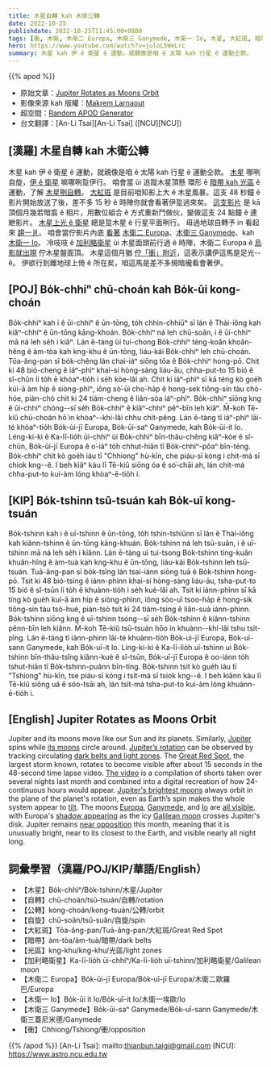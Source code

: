 ```yaml
---
title: 木星自轉 kah 木衛公轉
date: 2022-10-25
publishdate: 2022-10-25T11:45:00+0800
tags: [衝, 木衛, 木衛二 Europa, 木衛三 Ganymede, 木衛一 Io, 木星, 大紅斑, 暗帶, 光區, 自轉, 公轉, 自旋, 加利略衛星]
hero: https://www.youtube.com/watch?v=juloL5WeLrc
summary: 木星 kah 伊 ê 衛星 ê 運動，就親像是咱 ê 太陽 kah 行星 ê 運動仝款。
---
```


{{% apod %}}

- 原始文章：[Jupiter Rotates as Moons Orbit](https://apod.nasa.gov/apod/ap221025.html)
- 影像來源 kah 版權：[Makrem Larnaout](https://www.instagram.com/makrem_larnaout/)
- 超空間：[Random APOD Generator](http://apod.nasa.gov/apod/random_apod.html)
- 台文翻譯：[An-Li Tsai][An-Li Tsai] ([NCU][NCU])

## [漢羅] 木星自轉 kah 木衛公轉
木星 kah 伊 ê 衛星 ê 運動，就親像是咱 ê 太陽 kah 行星 ê 運動仝款。
[木星][Jupiter] 哪咧自旋，[伊 ê 衛星][its moons] 嘛哪咧踅伊行。
咱會當 ùi 追蹤木星頂懸 環形 ê [暗帶 kah 光區][dark belts and light zones] ê 運動，了解 [木星咧自轉][Jupiter’s rotation t]。
[大紅斑][Great Red Spot] 是目前咱知影上大 ê 木星風暴。這支 48 秒鐘 ê 影片開始放送了後，差不多 15 秒 ê 時陣你就會看著伊踅過來矣。
[這支影片][The video] 是 kā 頂個月幾若暗翕 ê 相片，用數位組合 ê 方式重新鬥做伙，變做這支 24 點鐘 ê 連紲影片。
[木星上光 ê 衛星][Jupiter's brightest moons] 總是踅木星 ê 行星平面咧行。
毋過地球自轉予 in 看起來 [趨一爿][tilt t]。
咱會當佇影片內底 [看著][all visible] [木衛二 Europa][Europa]、[木衛三 Ganymede][Ganymede t]、kah [木衛一 Io][Io]。
冷吱吱 ê [加利略衛星][Galilean moon] ùi 木星面頭前行過 ê 時陣，木衛二 Europa ê [烏影就出現][shadow appearing t] 佇木星盤面頂。
木星這個月猶 [佇「衝」附近][near opposition]，這表示講伊這馬是足光--ê。
伊欲行到離地球上倚 ê 所在矣，咱這馬是差不多規暗攏看會著伊。

## [POJ] Bo̍k-chhiⁿ chū-choán kah Bo̍k-ūi kong-choán
Bo̍k-chhiⁿ kah i ê ūi-chhiⁿ ê ūn-tōng, to̍h chhin-chhiūⁿ sī lán ê Thài-iông kah kiâⁿ-chhiⁿ ê ūn-tōng kāng-khoán.
Bo̍k-chhiⁿ ná leh chū-soân, i ê ūi-chhiⁿ mā ná leh se̍h i kiâⁿ.
Lán ē-tàng ùi tui-chong Bo̍k-chhiⁿ téng-koân khoân-hêng ê àm-tòa kah kng-khu ê ūn-tōng, liáu-kái Bo̍k-chhiⁿ leh chū-choán.
Tōa-âng-pan sī bo̍k-chêng lán chai-iáⁿ siōng tōa ê Bo̍k-chhiⁿ hong-pō.
Chit ki 48 bió-cheng ê iáⁿ-phìⁿ khai-sí hòng-sàng liáu-āu, chha-put-to 15 bió ê sî-chūn lí to̍h ē khòaⁿ-tio̍h i se̍h kòe-lâi ah.
Chit ki iáⁿ-phìⁿ sī kā téng kò goe̍h kúi-ā àm hip ê siòng-phìⁿ, iông sò͘-ūi cho͘-ha̍p ê hong-sek tiông-sin tàu chò-hóe, piàn-chò chi̍t ki 24 tiám-cheng ê liân-sòa iáⁿ-phìⁿ.
Bo̍k-chhiⁿ siōng kng ê ūi-chhiⁿ chóng--sī se̍h Bo̍k-chhiⁿ ê kiâⁿ-chhiⁿ pêⁿ-bīn leh kiâⁿ.
M̄-koh Tē-kiû chū-choán hō͘ in khòaⁿ--khí-lâi chhu chi̍t-pêng.
Lán ē-tàng tī iáⁿ-phìⁿ lāi-té khòaⁿ-tio̍h Bo̍k-ùi-jī Europa, Bo̍k-ūi-saⁿ Ganymede, kah Bo̍k-ūi-it Io.
Léng-ki-ki ê Ka-lī-lio̍h ūi-chhiⁿ ùi Bo̍k-chhiⁿ bīn-thâu-chêng kiâⁿ-kòe ê sî-chūn, Bo̍k-ūi-jī Europa ê o͘-iáⁿ to̍h chhut-hiān tī Bo̍k-chhiⁿ-pôaⁿ bīn-téng.
Bo̍k-chhiⁿ chit kò goe̍h iáu tī "Chhiong" hù-kīn, che piáu-sī kóng i chit-má sī chiok kng--ê.
I beh kiâⁿ kàu lī Tē-kiû siōng óa ê só͘-chāi ah, lán chit-má chha-put-to kui-àm lóng khòaⁿ-ē-tio̍h i.


## [KIP] Bo̍k-tshinn tsū-tsuán kah Bo̍k-uī kong-tsuán
Bo̍k-tshinn kah i ê uī-tshinn ê ūn-tōng, to̍h tshin-tshiūnn sī lán ê Thài-iông kah kiânn-tshinn ê ūn-tōng kāng-khuán.
Bo̍k-tshinn ná leh tsū-suân, i ê uī-tshinn mā ná leh se̍h i kiânn.
Lán ē-tàng uì tui-tsong Bo̍k-tshinn tíng-kuân khuân-hîng ê àm-tuà kah kng-khu ê ūn-tōng, liáu-kái Bo̍k-tshinn leh tsū-tsuán.
Tuā-âng-pan sī bo̍k-tsîng lán tsai-iánn siōng tuā ê Bo̍k-tshinn hong-pō.
Tsit ki 48 bió-tsing ê iánn-phìnn khai-sí hòng-sàng liáu-āu, tsha-put-to 15 bió ê sî-tsūn lí to̍h ē khuànn-tio̍h i se̍h kuè-lâi ah.
Tsit ki iánn-phìnn sī kā tíng kò gue̍h kuí-ā àm hip ê siòng-phìnn, iông sòo-uī tsoo-ha̍p ê hong-sik tiông-sin tàu tsò-hué, piàn-tsò tsi̍t ki 24 tiám-tsing ê liân-suà iánn-phìnn.
Bo̍k-tshinn siōng kng ê uī-tshinn tsóng--sī se̍h Bo̍k-tshinn ê kiânn-tshinn pênn-bīn leh kiânn.
M̄-koh Tē-kiû tsū-tsuán hōo in khuànn--khí-lâi tshu tsi̍t-pîng.
Lán ē-tàng tī iánn-phìnn lāi-té khuànn-tio̍h Bo̍k-uì-jī Europa, Bo̍k-uī-sann Ganymede, kah Bo̍k-uī-it Io.
Líng-ki-ki ê Ka-lī-lio̍h uī-tshinn uì Bo̍k-tshinn bīn-thâu-tsîng kiânn-kuè ê sî-tsūn, Bo̍k-uī-jī Europa ê oo-iánn to̍h tshut-hiān tī Bo̍k-tshinn-puânn bīn-tíng.
Bo̍k-tshinn tsit kò gue̍h iáu tī "Tshiong" hù-kīn, tse piáu-sī kóng i tsit-má sī tsiok kng--ê.
I beh kiânn kàu lī Tē-kiû siōng uá ê sóo-tsāi ah, lán tsit-má tsha-put-to kui-àm lóng khuànn-ē-tio̍h i.

## [English] Jupiter Rotates as Moons Orbit
Jupiter and its moons move like our Sun and its planets.
Similarly, [Jupiter][Jupiter] spins while [its moons][its moons] circle around.
[Jupiter’s rotation][Jupiter’s rotation e] can be observed by tracking circulating [dark belts and light zones][dark belts and light zones].
The [Great Red Spot][Great Red Spot], the largest storm known, rotates to become visible after about 15 seconds in the 48-second time lapse video.
[The video][The video] is a compilation of shorts taken over several nights last month and combined into a digital recreation of how 24-continuous hours would appear.
[Jupiter's brightest moons][Jupiter's brightest moons] always orbit in the plane of the planet's rotation, even as Earth’s spin makes the whole system appear to [tilt][tilt e].
The moons [Europa][Europa], [Ganymede][Ganymede e], and [Io][Io] are [all visible][all visible], with Europa's [shadow appearing][shadow appearing e] as the icy [Galilean moon][Galilean moon] crosses Jupiter's disk.
Jupiter remains [near opposition][near opposition] this month, meaning that it is unusually bright, near to its closest to the Earth, and visible nearly all night long.


## 詞彙學習（漢羅/POJ/KIP/華語/English）
        
- 【木星】Bo̍k-chhiⁿ/Bo̍k-tshinn/木星/Jupiter
- 【自轉】chū-choán/tsū-tsuán/自轉/rotation
- 【公轉】kong-choán/kong-tsuán/公轉/orbit
- 【自旋】chū-soân/tsū-suân/自旋/spin
- 【大紅斑】Tōa-âng-pan/Tuā-âng-pan/大紅斑/Great Red Spot
- 【暗帶】àm-tòa/àm-tuà/暗帶/dark belts
- 【光區】kng-khu/kng-khu/光區/light zones
- 【加利略衛星】Ka-lī-lio̍h ūi-chhiⁿ/Ka-lī-lio̍h uī-tshinn/加利略衛星/Galilean moon
- 【木衛二 Europa】Bo̍k-ūi-jī Europa/Bo̍k-uī-jī Europa/木衛二歐羅巴/Europa
- 【木衛一 Io】Bo̍k-ūi it Io/Bo̍k-uī-it Io/木衛一埃歐/Io
- 【木衛三 Ganymede】Bo̍k-ūi-saⁿ Ganymede/Bo̍k-uī-sann Ganymede/木衛三蓋尼米德/Ganymede
- 【衝】Chhiong/Tshiong/衝/opposition


{{% /apod %}}
[An-Li Tsai]: mailto:thianbun.taigi@gmail.com
[NCU]: https://www.astro.ncu.edu.tw

[copyright]: https://apod.nasa.gov/apod/fap/lib/about_apod.html#srapply
[License]: https://creativecommons.org/licenses/by/2.0/
[Jupiter’s rotation]:https://apod.nasa.gov/apod/ap211026.html

[Jupiter]:https://solarsystem.nasa.gov/planets/jupiter/in-depth/
[its moons]:https://en.wikipedia.org/wiki/Moons_of_Jupiter
[Jupiter’s rotation e]:https://apod.nasa.gov/apod/ap211026.html
[Jupiter’s rotation t]:https://apod.tw/daily/20211026/
[dark belts and light zones]:https://en.wikipedia.org/wiki/Atmosphere_of_Jupiter#/media/File:Jupiter_cloud_bands.svg
[Great Red Spot]:https://www.nasa.gov/feature/goddard/jupiter-s-great-red-spot-a-swirling-mystery
[The video]:https://youtu.be/8thpIjA8_VI
[Jupiter's brightest moons]:https://solarsystem.nasa.gov/moons/jupiter-moons/overview/
[tilt e]:https://apod.nasa.gov/apod/ap220911.html
[tilt t]:https://apod.tw/daily/20220911/
[Europa]:https://solarsystem.nasa.gov/moons/jupiter-moons/europa/in-depth/
[Ganymede e]:https://apod.nasa.gov/apod/ap211011.html
[Ganymede t]:https://apod.tw/daily/20211011/
[Io]:https://apod.nasa.gov/apod/ap140330.html
[all visible]:https://livedoor.blogimg.jp/kijyo_ita/imgs/c/4/c4ce0df8.png
[shadow appearing e]:https://apod.nasa.gov/apod/ap220427.html
[shadow appearing t]:https://apod.tw/daily/20220427/
[Galilean moon]:https://en.wikipedia.org/wiki/Galilean_moons
[near opposition]:https://blogs.nasa.gov/Watch_the_Skies/2022/09/16/jupiter-to-reach-opposition-closet-approach-to-earth-in-70-years/


